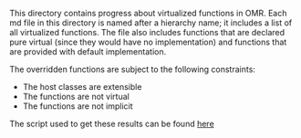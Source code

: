 This directory contains progress about virtualized functions in OMR. Each md file in this directory is named after a hierarchy name; it includes a list of all virtualized functions. The file also includes functions that are declared pure virtual (since they would have no implementation) and functions that are provided with default implementation.

The overridden functions are subject to the following constraints:
* The host classes are extensible
* The functions are not virtual
* The functions are not implicit

The script used to get these results can be found [here](https://github.com/samasri/omr/blob/master/tools/compiler/OMRStatistics/sourceCodeProcessors/getSignaturesToOverride.py)